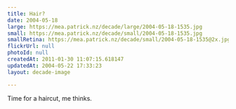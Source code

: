 ```yaml
---
title: Hair?
date: 2004-05-18
large: https://mea.patrick.nz/decade/large/2004-05-18-1535.jpg
small: https://mea.patrick.nz/decade/small/2004-05-18-1535.jpg
smallRetina: https://mea.patrick.nz/decade/small/2004-05-18-1535@2x.jpg
flickrUrl: null
photoId: null
createdAt: 2011-01-30 11:07:15.618147
updatedAt: 2004-05-22 17:33:23
layout: decade-image

---
```

Time for a haircut, me thinks.
